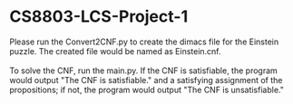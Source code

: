 # CS8803-LCS-Project-1
Please run the Convert2CNF.py to create the dimacs file for the Einstein puzzle. The created file would be named as Einstein.cnf. <br />
<br />
To solve the CNF, run the main.py. If the CNF is satisfiable, the program would output "The CNF is satisfiable." and a satisfying assignment of the propositions; if not, the program would output "The CNF is unsatisfiable."
